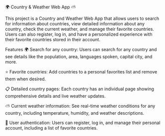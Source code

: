 🌍 Country & Weather Web App ⛅

This project is a Country and Weather Web App that allows users to search for information about countries, view detailed information about any country, check the current weather, and manage their favorite countries. Users can also register, log in, and have a personalized experience with their favorite countries stored in their account.

Features
🌍 Search for any country: Users can search for any country and see details like the population, area, languages spoken, capital city, and more.

⭐ Favorite countries: Add countries to a personal favorites list and remove them when desired.

📋 Detailed country pages: Each country has an individual page showing comprehensive details and live weather updates.

⛅ Current weather information: See real-time weather conditions for any country, including temperature, humidity, and weather descriptions.

🔐 User authentication: Users can register, log in, and manage their personal account, including a list of favorite countries.
